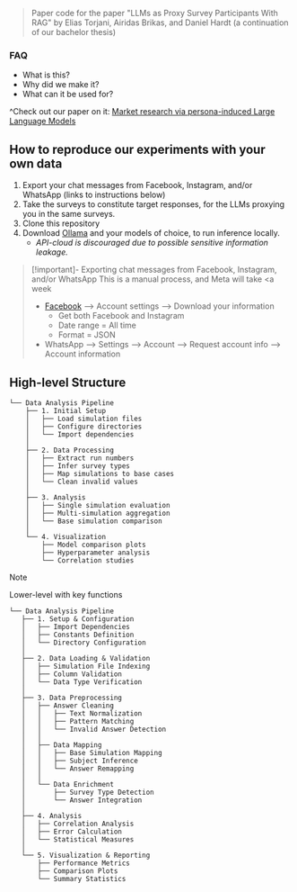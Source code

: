 > Paper code for the paper "LLMs as Proxy Survey Participants With RAG" by Elias Torjani, Airidas Brikas, and Daniel Hardt (a continuation of our bachelor thesis)

### FAQ
- What is this? 
- Why did we make it? 
- What can it be used for?

^Check out our paper on it: [Market research via persona-induced Large Language Models](https://url.com)


## How to reproduce our experiments with your own data
1. Export your chat messages from Facebook, Instagram, and/or WhatsApp (links to instructions below)
2. Take the surveys to constitute target responses, for the LLMs proxying you in the same surveys.
3. Clone this repository
4. Download [Ollama](https://ollama.com/) and your models of choice, to run inference locally. 
   - *API-cloud is discouraged due to possible sensitive information leakage.*


> [!important]- Exporting chat messages from Facebook, Instagram, and/or WhatsApp
> This is a manual process, and Meta will take <a week
> - [Facebook](https://accountscenter.facebook.com/info_and_permissions/dyi) --> Account settings --> Download your information
>   - Get both Facebook and Instagram
>   - Date range = All time
>   - Format = JSON
> - WhatsApp --> Settings --> Account --> Request account info --> Account information

## High-level Structure
```
└── Data Analysis Pipeline
    ├── 1. Initial Setup
    │   ├── Load simulation files
    │   ├── Configure directories
    │   └── Import dependencies
    │
    ├── 2. Data Processing
    │   ├── Extract run numbers
    │   ├── Infer survey types
    │   ├── Map simulations to base cases
    │   └── Clean invalid values
    │
    ├── 3. Analysis
    │   ├── Single simulation evaluation
    │   ├── Multi-simulation aggregation
    │   └── Base simulation comparison
    │
    └── 4. Visualization
        ├── Model comparison plots
        ├── Hyperparameter analysis
        └── Correlation studies
```

> [!NOTE]
> Lower-level with key functions
> ```
> └── Data Analysis Pipeline
>    ├── 1. Setup & Configuration
>    │   ├── Import Dependencies
>    │   ├── Constants Definition
>    │   └── Directory Configuration
>    │
>    ├── 2. Data Loading & Validation
>    │   ├── Simulation File Indexing
>    │   ├── Column Validation
>    │   └── Data Type Verification
>    │
>    ├── 3. Data Preprocessing
>    │   ├── Answer Cleaning
>    │   │   ├── Text Normalization
>    │   │   ├── Pattern Matching
>    │   │   └── Invalid Answer Detection
>    │   │
>    │   ├── Data Mapping
>    │   │   ├── Base Simulation Mapping
>    │   │   ├── Subject Inference
>    │   │   └── Answer Remapping
>    │   │
>    │   └── Data Enrichment
>    │       ├── Survey Type Detection
>    │       └── Answer Integration
>    │
>    ├── 4. Analysis
>    │   ├── Correlation Analysis
>    │   ├── Error Calculation
>    │   └── Statistical Measures
>    │
>    └── 5. Visualization & Reporting
>        ├── Performance Metrics
>        ├── Comparison Plots
>        └── Summary Statistics
> ```
